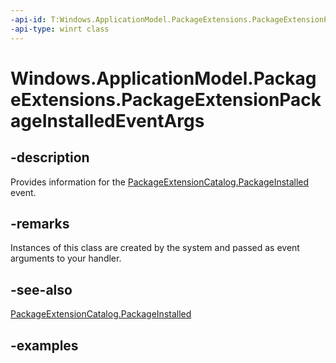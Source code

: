 ```yaml
---
-api-id: T:Windows.ApplicationModel.PackageExtensions.PackageExtensionPackageInstalledEventArgs
-api-type: winrt class
---
```


# Windows.ApplicationModel.PackageExtensions.PackageExtensionPackageInstalledEventArgs

<!--
public sealed class PackageExtensionPackageInstalledEventArgs
-->

## -description

Provides information for the [PackageExtensionCatalog.PackageInstalled](packageextensioncatalog_packageinstalled.md) event.

## -remarks

Instances of this class are created by the system and passed as event arguments to your handler.

## -see-also

[PackageExtensionCatalog.PackageInstalled](packageextensioncatalog_packageinstalled.md)

## -examples
